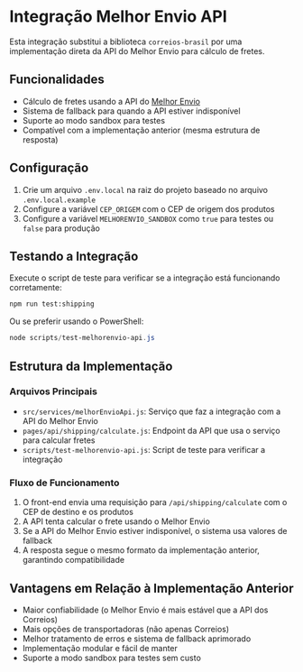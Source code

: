 # Integração Melhor Envio API

Esta integração substitui a biblioteca `correios-brasil` por uma implementação direta da API do Melhor Envio para cálculo de fretes.

## Funcionalidades

- Cálculo de fretes usando a API do [Melhor Envio](https://melhorenvio.com.br)
- Sistema de fallback para quando a API estiver indisponível
- Suporte ao modo sandbox para testes
- Compatível com a implementação anterior (mesma estrutura de resposta)

## Configuração

1. Crie um arquivo `.env.local` na raiz do projeto baseado no arquivo `.env.local.example`
2. Configure a variável `CEP_ORIGEM` com o CEP de origem dos produtos
3. Configure a variável `MELHORENVIO_SANDBOX` como `true` para testes ou `false` para produção

## Testando a Integração

Execute o script de teste para verificar se a integração está funcionando corretamente:

```bash
npm run test:shipping
```

Ou se preferir usando o PowerShell:

```powershell
node scripts/test-melhorenvio-api.js
```

## Estrutura da Implementação

### Arquivos Principais

- `src/services/melhorEnvioApi.js`: Serviço que faz a integração com a API do Melhor Envio
- `pages/api/shipping/calculate.js`: Endpoint da API que usa o serviço para calcular fretes
- `scripts/test-melhorenvio-api.js`: Script de teste para verificar a integração

### Fluxo de Funcionamento

1. O front-end envia uma requisição para `/api/shipping/calculate` com o CEP de destino e os produtos
2. A API tenta calcular o frete usando o Melhor Envio
3. Se a API do Melhor Envio estiver indisponível, o sistema usa valores de fallback
4. A resposta segue o mesmo formato da implementação anterior, garantindo compatibilidade

## Vantagens em Relação à Implementação Anterior

- Maior confiabilidade (o Melhor Envio é mais estável que a API dos Correios)
- Mais opções de transportadoras (não apenas Correios)
- Melhor tratamento de erros e sistema de fallback aprimorado
- Implementação modular e fácil de manter
- Suporte a modo sandbox para testes sem custo
